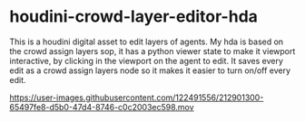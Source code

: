 # houdini-crowd-layer-editor-hda
This is a houdini digital asset to edit layers of agents.
My hda is based on the crowd assign layers sop, it has a python viewer state to make it viewport interactive, by clicking in the viewport on the agent to edit.
It saves every edit as a crowd assign layers node so it makes it easier to turn on/off every edit. 

https://user-images.githubusercontent.com/122491556/212901300-65497fe8-d5b0-47d4-8746-c0c2003ec598.mov

